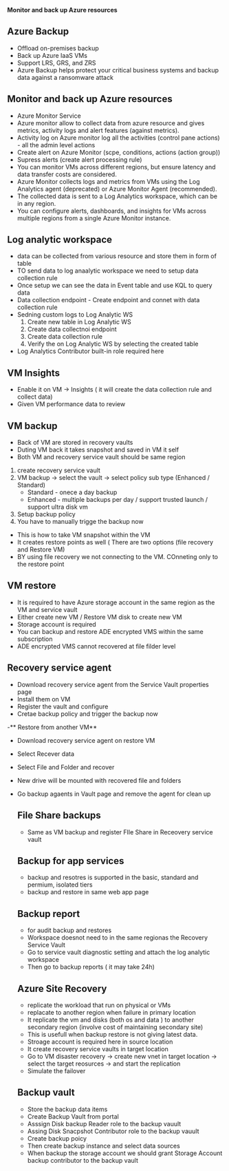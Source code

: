 
**Monitor and back up Azure resources**

## Azure Backup
- Offload on-premises backup
- Back up Azure IaaS VMs
- Support LRS, GRS, and ZRS
- Azure Backup helps protect your critical business systems and backup data against a ransomware attack
 
 ## Monitor and back up Azure resources

- Azure Monitor Service
- Azure monitor allow to collect data from azure resource and gives metrics, activity logs and alert features (against metrics).
- Activity log on Azure monitor log all the activities (control pane actions) - all the admin level actions
- Create alert on Azure Monitor (scpe, conditions, actions (action group))
- Supress alerts (create alert processing rule)
-  You can monitor VMs across different regions, but ensure latency and data transfer costs are considered.
-  Azure Monitor collects logs and metrics from VMs using the Log Analytics agent (deprecated) or Azure Monitor Agent (recommended).
-  The collected data is sent to a Log Analytics workspace, which can be in any region.
-  You can configure alerts, dashboards, and insights for VMs across multiple regions from a single Azure Monitor instance.

## Log analytic workspace
 - data can be collected from various resource and store them in form of table
 - TO send data to log anaalytic workspace we need to setup data collection rule
 - Once setup we can see the data in Event table and use KQL to query data
 - Data collection endpoint - Create endpoint and connet with data collection rule
 - Sedning custom logs to Log Analytic WS
   1. Create new table in Log Analytic WS
   2. Create data collectnoi endpoint
   3. Create data collection rule
   4. Verify the on Log Analytic WS by selecting the created table
  - Log Analytics Contributor built-in role required here

## VM Insights
- Enable it on VM -> Insights ( it will create the data collection rule and collect data)
- Given VM performance data to review


## VM backup
 - Back of VM are stored in recovery vaults
 - Duting VM back it takes snapshot and saved in VM it self
 - Both VM and recovery service vault should be same region
1. create recovery service vault
2. VM backup -> select the vault -> select policy sub type (Enhanced / Standard)
   - Standard - onece a day backup
   - Enhanced - multiple backups per day / support trusted launch / support ultra disk vm
3. Setup backup policy
4. You have to manually trigge the backup now
- This is how to take VM snapshot within the VM
- It creates restore points as well ( There are two options (file recovery and Restore VM)
- BY using file recovery we not connecting to the VM. COnneting only to the restore point

## VM restore
- It is required to have Azure storage account in the same region as the VM and service vault
- Either create new VM / Restore VM disk to create new VM
- Storage account is required
- You can backup and restore ADE encrypted VMS within the same subscription
- ADE encrypted VMS cannot recovered at file filder level
  
## Recovery service agent
- Download recovery service agent from the Service Vault properties page
- Install them on VM
- Register the vault and configure
- Cretae backup policy and trigger the backup now

-** Restore from another VM**
- Download recovery service agent on restore VM
- Select Recever data
- Select File and Folder and recover
- New drive will be mounted with recovered file and folders
- Go backup agaents in Vault page and remove the agent for clean up

  ## File Share backups
  - Same as VM backup and register FIle Share in Receovery service vault


  ## Backup for app services
  - backup and resotres is supported in the basic, standard and permium, isolated tiers
  - backup and restore in same web app page

  ## Backup report
  - for audit backup and restores
  - Workspace doesnot need to in the same regionas the Recovery Service Vault
  - Go to service vault diagnostic setting and attach the log analytic workspace
  - Then go to backup reports ( it may take 24h)

  ## Azure Site Recovery
  - replicate the workload that run on physical or VMs
  - replacate to another region when failure in primary location
  - It replicate the vm and disks (both os and data ) to another secondary region (involve cost of maintaining secondary site)
  - This is usefull when backup restore is not giving latest data.
  - Stroage account is required here in source location
  - It create recovery service vaults in target location
  - Go to VM disaster recovery -> create new vnet in target location -> select the target reosurces -> and start the replication
  - Simulate the failover


  ## Backup vault
  - Store the backup data items
  - Create Backup Vault from portal
   - Asssign Disk backup Reader role to the backup vauult
   - Assing Disk Snacpshot Contributor role to the backup vauult
   - Create backup poicy
   - Then create backup instance and select data sources
   - When backup the storage account we should grant Storage Account backup contributor to the backup vault
   
